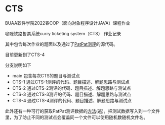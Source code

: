 # CTS

BUAA软件学院2022春OOP（面向对象程序设计JAVA）课程作业

咖喱铁路售票系统curry ticketing system（CTS） 作业记录

其中包含每次作业的题面以及通过了[PatPat测评](https://github.com/BUAA-SE-2021/patpat)的源代码。

目前更新到了CTS-4

分支说明如下

- main 包含每次CTS的题目与测试点
- CTS-1 通过CTS-1测评的代码、题目描述、解题思路与测试点
- CTS-2 通过CTS-2测评的代码、题目描述、解题思路与测试点
- CTS-3 通过CTS-3测评的代码、题目描述、解题思路与测试点
- CTS-4 通过CTS-4测评的代码、题目描述、解题思路与测试点

此外还有一种可行的获取PatPat测评数据的[方法](GetTestData.java)(逃)，把测试数据写入到一个文件里，为了防止不同的测试点会覆盖同一个文件可以使用随机数随机文件名。